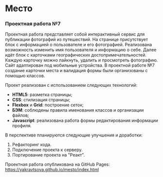 # Место
### Проектная работа №7
Проектная работа представляет собой интерактивный сервис для публикации фотографий из путешествий. На странице присутствует блок с информацией о пользователе и его фотографией. Реализована возможность изменить имя пользователя и информацию о себе. Далее идёт блок с карточками географических достопримечательностей. Каждую карточку можно лайкнуть, удалить и просмотреть фотографию. Сайт адаптирован под мобильные устройства.
В проектной работе №7 создание карточки места и валидация формы были организованы с помощью классов.

Проект реализован с использованием следующих технологий:
 * **HTML5**: разметка страницы;
 * **CSS**: стилизация страницы;
 * **Flexbox** и **Grid**: построение сеток;
 * **БЭМ**: соблюдены правила именования классов и организации файлов;
 * **Javascript**: реализована работа формы редактирования информации профиля. 

В перспективе планируются следующие улучшения и доработки:
 1. Рефакторинг кода.  
 2. Подключение проекта к серверу.
 3. Портирование проекта на "Реакт".

Проектная работа опубликована на GitHub Pages: https://yakravtsova.github.io/mesto/index.html